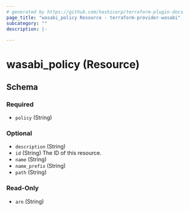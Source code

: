 ```yaml
---
# generated by https://github.com/hashicorp/terraform-plugin-docs
page_title: "wasabi_policy Resource - terraform-provider-wasabi"
subcategory: ""
description: |-
  
---
```


# wasabi_policy (Resource)





<!-- schema generated by tfplugindocs -->
## Schema

### Required

- `policy` (String)

### Optional

- `description` (String)
- `id` (String) The ID of this resource.
- `name` (String)
- `name_prefix` (String)
- `path` (String)

### Read-Only

- `arn` (String)


